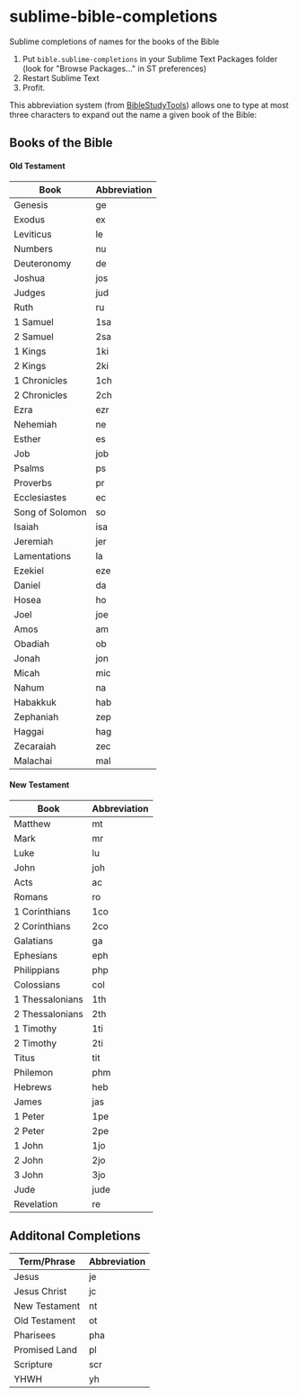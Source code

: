 sublime-bible-completions
==============================

Sublime completions of names for the books of the Bible

1. Put `bible.sublime-completions` in your Sublime Text Packages folder (look for "Browse Packages..." in ST preferences)
2. Restart Sublime Text
3. Profit.

This abbreviation system (from [BibleStudyTools](http://www.biblestudytools.com/resources/abbreviation-guide.html)) allows one to type at most three characters to expand out the name a given book of the Bible:

## Books of the Bible

#### Old Testament

| Book | Abbreviation |
|------|--------------|
| Genesis | ge |
| Exodus | ex |
| Leviticus | le |
| Numbers | nu |
| Deuteronomy | de |
| Joshua | jos |
| Judges | jud |
| Ruth | ru |
| 1 Samuel | 1sa |
| 2 Samuel | 2sa |
| 1 Kings | 1ki |
| 2 Kings | 2ki |
| 1 Chronicles | 1ch |
| 2 Chronicles | 2ch |
| Ezra | ezr |
| Nehemiah | ne |
| Esther | es |
| Job | job |
| Psalms | ps |
| Proverbs | pr |
| Ecclesiastes | ec |
| Song of Solomon | so |
| Isaiah | isa |
| Jeremiah | jer |
| Lamentations | la |
| Ezekiel | eze |
| Daniel | da |
| Hosea | ho |
| Joel | joe |
| Amos | am |
| Obadiah | ob |
| Jonah | jon |
| Micah | mic |
| Nahum | na |
| Habakkuk | hab |
| Zephaniah | zep |
| Haggai | hag |
| Zecaraiah | zec |
| Malachai | mal |

#### New Testament

| Book | Abbreviation |
|------|--------------|
| Matthew | mt |
| Mark | mr |
| Luke | lu |
| John | joh |
| Acts | ac |
| Romans | ro |
| 1 Corinthians | 1co |
| 2 Corinthians | 2co |
| Galatians | ga |
| Ephesians | eph |
| Philippians | php 
| Colossians | col |
| 1 Thessalonians | 1th |
| 2 Thessalonians | 2th |
| 1 Timothy | 1ti |
| 2 Timothy | 2ti |
| Titus | tit |
| Philemon | phm |
| Hebrews | heb |
| James | jas |
| 1 Peter | 1pe |
| 2 Peter | 2pe |
| 1 John | 1jo |
| 2 John | 2jo |
| 3 John | 3jo |
| Jude | jude |
| Revelation | re |


## Additonal Completions

| Term/Phrase | Abbreviation |
|------|--------------|
| Jesus | je |
| Jesus Christ | jc |
| New Testament | nt |
| Old Testament | ot |
| Pharisees | pha |
| Promised Land | pl |
| Scripture | scr |
| YHWH | yh |
